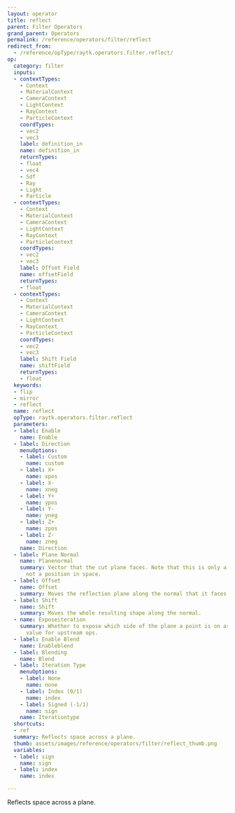 ```yaml
---
layout: operator
title: reflect
parent: Filter Operators
grand_parent: Operators
permalink: /reference/operators/filter/reflect
redirect_from:
  - /reference/opType/raytk.operators.filter.reflect/
op:
  category: filter
  inputs:
  - contextTypes:
    - Context
    - MaterialContext
    - CameraContext
    - LightContext
    - RayContext
    - ParticleContext
    coordTypes:
    - vec2
    - vec3
    label: definition_in
    name: definition_in
    returnTypes:
    - float
    - vec4
    - Sdf
    - Ray
    - Light
    - Particle
  - contextTypes:
    - Context
    - MaterialContext
    - CameraContext
    - LightContext
    - RayContext
    - ParticleContext
    coordTypes:
    - vec2
    - vec3
    label: Offset Field
    name: offsetField
    returnTypes:
    - float
  - contextTypes:
    - Context
    - MaterialContext
    - CameraContext
    - LightContext
    - RayContext
    - ParticleContext
    coordTypes:
    - vec2
    - vec3
    label: Shift Field
    name: shiftField
    returnTypes:
    - float
  keywords:
  - flip
  - mirror
  - reflect
  name: reflect
  opType: raytk.operators.filter.reflect
  parameters:
  - label: Enable
    name: Enable
  - label: Direction
    menuOptions:
    - label: Custom
      name: custom
    - label: X+
      name: xpos
    - label: X-
      name: xneg
    - label: Y+
      name: ypos
    - label: Y-
      name: yneg
    - label: Z+
      name: zpos
    - label: Z-
      name: zneg
    name: Direction
  - label: Plane Normal
    name: Planenormal
    summary: Vector that the cut plane faces. Note that this is only a direction and
      not a position in space.
  - label: Offset
    name: Offset
    summary: Moves the reflection plane along the normal that it faces.
  - label: Shift
    name: Shift
    summary: Moves the whole resulting shape along the normal.
  - name: Exposeiteration
    summary: Whether to expose which side of the plane a point is on as an iteration
      value for upstream ops.
  - label: Enable Blend
    name: Enableblend
  - label: Blending
    name: Blend
  - label: Iteration Type
    menuOptions:
    - label: None
      name: none
    - label: Index (0/1)
      name: index
    - label: Signed (-1/1)
      name: sign
    name: Iterationtype
  shortcuts:
  - ref
  summary: Reflects space across a plane.
  thumb: assets/images/reference/operators/filter/reflect_thumb.png
  variables:
  - label: sign
    name: sign
  - label: index
    name: index

---
```



Reflects space across a plane.
